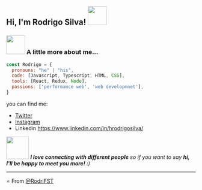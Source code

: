 <h2> Hi, I'm Rodrigo Silva! <img src="https://media.giphy.com/media/mGcNjsfWAjY5AEZNw6/giphy.gif" width="50"></h2>


</em></p>




### <img src="https://media.giphy.com/media/VgCDAzcKvsR6OM0uWg/giphy.gif" width="50"> A little more about me...  

```js
const Rodrigo = {
  pronouns: "he" | "his",
  code: [Javascript, Typescript, HTML, CSS],
  tools: [React, Redux, Node],
  passions: ['performance web', 'web developmnet'],
}
```
you can find me:
 -  [Twitter](https://twitter.com/Rostexeira)
 -  [Instagram](https://www.instagram.com/rost.ph/)
 -  Linkedin https://www.linkedin.com/in/hrodrigosilva/


<img src="https://media.giphy.com/media/LnQjpWaON8nhr21vNW/giphy.gif" width="60"> <em><b>I love connecting with different people</b> so if you want to say <b>hi, I'll be happy to meet you more!</b> :)</em>

---

⭐️ From [@RodriFST](https://github.com/RodriFST)
<!--
**RodriFST/RodriFST** is a ✨ _special_ ✨ repository because its `README.md` (this file) appears on your GitHub profile.

Here are some ideas to get you started:

- 🔭 I’m currently working on ...
- 🌱 I’m currently learning ...
- 👯 I’m looking to collaborate on ...
- 🤔 I’m looking for help with ...
- 💬 Ask me about ...
- 📫 How to reach me: ...
- 😄 Pronouns: ...
- ⚡ Fun fact: ...
-->
